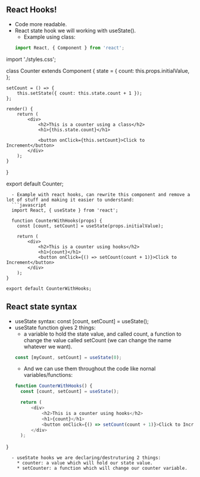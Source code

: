 ## React Hooks!
* Code more readable.
* React state hook we will working with useState().
  - Example using class:
  ```javascript
  import React, { Component } from 'react';
import './styles.css';

class Counter extends Component {
	state = {
		count: this.props.initialValue,
	};

	setCount = () => {
		this.setState({ count: this.state.count + 1 });
	};

	render() {
		return (
			<div>
				<h2>This is a counter using a class</h2>
				<h1>{this.state.count}</h1>

				<button onClick={this.setCount}>Click to Increment</button>
			</div>
		);
	}
}

export default Counter;
```
  - Example with react hooks, can rewrite this component and remove a lot of stuff and making it easier to understand:
  ```javascript
  import React, { useState } from 'react';

  function CounterWithHooks(props) {
	const [count, setCount] = useState(props.initialValue);

	return (
		<div>
			<h2>This is a counter using hooks</h2>
			<h1>{count}</h1>
			<button onClick={() => setCount(count + 1)}>Click to Increment</button>
		</div>
	);
}

export default CounterWithHooks;
```

## React state syntax
* useState syntax: const [count, setCount] = useState();
* useState function gives 2 things:
  - a variable to hold the state value, and called count, a function to change the value called setCount (we can change the name whatever we want).
  ```javascript
  const [myCount, setCount] = useState(0);
  ```
  - And we can use them throughout the code like nornal variables/functions:
  ```javascript
  function CounterWithHooks() {
	const [count, setCount] = useState();

	return (
		<div>
			<h2>This is a counter using hooks</h2>
			<h1>{count}</h1>
			<button onClick={() => setCount(count + 1)}>Click to Increment</button>
		</div>
	);
}
```
  - useState hooks we are declaring/destruturing 2 things:
    * counter: a value which will hold our state value.
    * setCounter: a function which will change our counter variable.